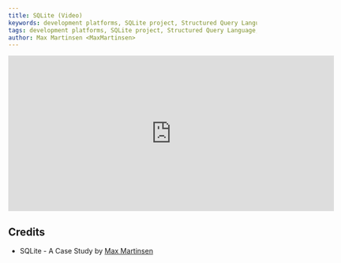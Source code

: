 ```yaml
---
title: SQLite (Video)
keywords: development platforms, SQLite project, Structured Query Language,
tags: development platforms, SQLite project, Structured Query Language,
author: Max Martinsen <MaxMartinsen>
---
```


<iframe width="660" height="315" src="https://www.youtube.com/embed/qS8dlA9Wycs" title="YouTube video player" frameborder="0" allow="accelerometer; autoplay; clipboard-write; encrypted-media; gyroscope; picture-in-picture; web-share" allowfullscreen></iframe>

## Credits

- SQLite - A Case Study by [Max Martinsen](https://github.com/MaxMartinsen)
